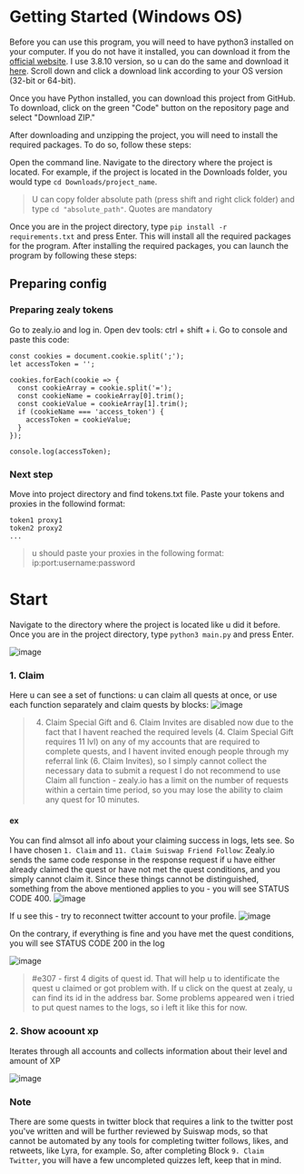 # Getting Started (Windows OS)
Before you can use this program, you will need to have python3 installed on your computer. If you do not have it installed, you can download it from the [official website](https://www.python.org/downloads/).
I use 3.8.10 version, so u can do the same and download it [here](https://www.python.org/downloads/release/python-3810/). Scroll down and click a download link according to your OS version (32-bit or 64-bit).

Once you have Python installed, you can download this project from GitHub. To download, click on the green "Code" button on the repository page and select "Download ZIP."

After downloading and unzipping the project, you will need to install the required packages. To do so, follow these steps:

Open the command line.
Navigate to the directory where the project is located. For example, if the project is located in the Downloads folder, you would type `cd Downloads/project_name`. 
> U can copy folder absolute path (press shift and right click folder) and type `cd "absolute_path"`. Quotes are mandatory

Once you are in the project directory, type `pip install -r requirements.txt` and press Enter. This will install all the required packages for the program. 
After installing the required packages, you can launch the program by following these steps:

## Preparing config
### Preparing zealy tokens
Go to zealy.io and log in. Open dev tools: ctrl + shift + i. Go to console and paste this code: 
```
const cookies = document.cookie.split(';');
let accessToken = '';

cookies.forEach(cookie => {
  const cookieArray = cookie.split('=');
  const cookieName = cookieArray[0].trim();
  const cookieValue = cookieArray[1].trim();
  if (cookieName === 'access_token') {
    accessToken = cookieValue;
  }
});

console.log(accessToken);
```


### Next step
Move into project directory and find tokens.txt file.
Paste your tokens and proxies in the followind format: 
```
token1 proxy1
token2 proxy2
...
```

> u should paste your proxies in the following format: ip:port:username:password


# Start
Navigate to the directory where the project is located like u did it before.
Once you are in the project directory, type `python3 main.py` and press Enter.

![image](https://user-images.githubusercontent.com/68808330/231740100-4b167c26-29e2-4949-a8c1-bfa4afe39dbe.png)


### 1. Claim
Here u can see a set of functions: u can claim all quests at once, or use each function separately and claim quests by blocks:
![image](https://user-images.githubusercontent.com/68808330/231740347-1301a097-27df-4e67-87f0-de94be0b3467.png)
> 4. Claim Special Gift and 6. Claim Invites are disabled now due to the fact that I havent reached the required levels (4. Claim Special Gift requires 11 lvl) on any of my accounts that are required to complete quests, and I havent invited enough people through my referral link (6. Claim Invites), so I simply cannot collect the necessary data to submit a request
> I do not recommend to use Claim all function - zealy.io has a limit on the number of requests within a certain time period, so you may lose the ability to claim any quest for 10 minutes.

#### ex
You can find almsot all info about your claiming success in logs, lets see. So I have chosen `1. Claim` and `11. Claim Suiswap Friend Follow`: 
Zealy.io sends the same code response in the response request if u have either already claimed the quest or have not met the quest conditions, and you simply cannot claim it. Since these things cannot be distinguished, something from the above mentioned applies to you - you will see STATUS CODE 400.
![image](https://user-images.githubusercontent.com/68808330/231760623-8d956e72-0c2e-40d6-a988-eddea91e9389.png)

If u see this - try to reconnect twitter account to your profile.
![image](https://user-images.githubusercontent.com/68808330/231766066-5bfca7c1-9db3-4991-ad9b-da7322f77e99.png)


On the contrary, if everything is fine and you have met the quest conditions, you will see STATUS CODE 200 in the log

![image](https://user-images.githubusercontent.com/68808330/231762125-4b1e3350-46fa-4169-9c1c-e5fb70f2afb6.png)

> #e307 - first 4 digits of quest id. That will help u to identificate the quest u claimed or got problem with. If u click on the quest at zealy, u can find its id in the address bar. Some problems appeared wen i tried to put quest names to the logs, so i left it like this for now.

### 2. Show acoount xp
Iterates through all accounts and collects information about their level and amount of XP

![image](https://user-images.githubusercontent.com/68808330/231757008-aa38990a-dd4b-4c45-ab65-7f206ad6029e.png)


### Note
There are some quests in twitter block that requires a link to the twitter post you've written and will be further reviewed by Suiswap mods, so that cannot be automated by any tools for completing twitter follows, likes, and retweets, like Lyra, for example. So, after completing Block `9. Claim Twitter`, you will have a few uncompleted quizzes left, keep that in mind.

